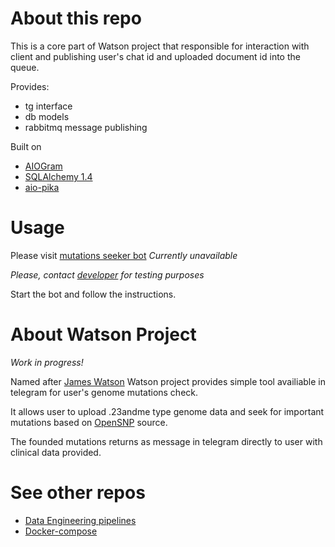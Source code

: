 # About this repo
This is a core part of Watson project that responsible for interaction with client and publishing user's chat id and uploaded document id into the queue.

Provides:
- tg interface
- db models
- rabbitmq message publishing

Built on
- [AIOGram](https://docs.aiogram.dev)
- [SQLAlchemy 1.4](https://docs.sqlalchemy.org/en/14/)
- [aio-pika](https://aio-pika.readthedocs.io)

# Usage
Please visit [mutations seeker bot](https://t.me/mutations_seeker_bot)
*Currently unavailable*

*Please, contact [developer](https://t.me/poteryannaya_zakladka) for testing purposes*

Start the bot and follow the instructions.

# About Watson Project
*Work in progress!*

Named after [James Watson](https://en.wikipedia.org/wiki/James_Watson) Watson project provides simple tool availiable in telegram for user's genome mutations check.

It allows user to upload .23andme type genome data and seek for important mutations based on [OpenSNP](https://opensnp.org) source.

The founded mutations returns as message in telegram directly to user with clinical data provided.

# See other repos
- [Data Engineering pipelines](https://github.com/strangesphagnum/WatsonPipelines)
- [Docker-compose](https://github.com/strangesphagnum/WatsonCore)